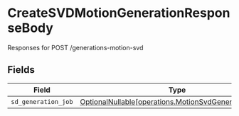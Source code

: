 # CreateSVDMotionGenerationResponseBody

Responses for POST /generations-motion-svd


## Fields

| Field                                                                                                          | Type                                                                                                           | Required                                                                                                       | Description                                                                                                    |
| -------------------------------------------------------------------------------------------------------------- | -------------------------------------------------------------------------------------------------------------- | -------------------------------------------------------------------------------------------------------------- | -------------------------------------------------------------------------------------------------------------- |
| `sd_generation_job`                                                                                            | [OptionalNullable[operations.MotionSvdGenerationOutput]](../../models/operations/motionsvdgenerationoutput.md) | :heavy_minus_sign:                                                                                             | N/A                                                                                                            |